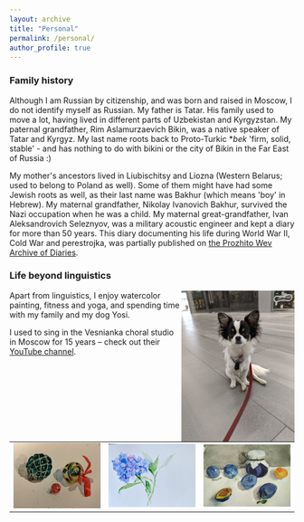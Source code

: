 ```yaml
---
layout: archive
title: "Personal"
permalink: /personal/
author_profile: true
---
```


### Family history

Although I am Russian by citizenship, and was born and raised in Moscow, I do not identify myself as Russian. My father is Tatar. His family used to move a lot, having lived in different parts of Uzbekistan and Kyrgyzstan. My paternal grandfather, Rim Aslamurzaevich Bikin, was a native speaker of Tatar and Kyrgyz. My last name roots back to Proto-Turkic **bek* 'firm, solid, stable' - and has nothing to do with bikini or the city of Bikin in the Far East of Russia :)  

My mother's ancestors lived in Liubischitsy and Liozna (Western Belarus; used to belong to Poland as well). Some of them might have had some Jewish roots as well, as their last name was Bakhur (which means 'boy' in Hebrew). My maternal grandfather, Nikolay Ivanovich Bakhur, survived the Nazi occupation when he was a child. My maternal great-grandfather, Ivan Aleksandrovich Seleznyov, was a military acoustic engineer and kept a diary for more than 50 years. This diary documenting his life during World War II, Cold War and perestrojka, was partially published on [the Prozhito Wev Archive of Diaries](https://prozhito.org/person/1799).


### Life beyond linguistics

<img align="right" src="/images/yosi1.jpg" alt="drawing" width="200">

Apart from linguistics, I enjoy watercolor painting, fitness and yoga, and spending time with my family and my dog Yosi.  

I used to sing in the Vesnianka choral studio in Moscow for 15 years – check out their [YouTube channel](https://www.youtube.com/user/VesniankaRu).


<table><tr>
<td> <img src="/images/christmas.jpg" alt="Drawing" style="width: 100%"/> </td>
<td> <img src="/images/hydrangea.jpeg" alt="Drawing" style="width: 100%"/> </td>
<td> <img src="/images/plums.jpg" alt="Drawing" style="width: 100%"/> </td>
</tr></table>


